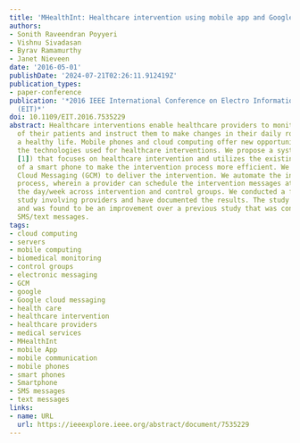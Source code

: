 ```yaml
---
title: 'MHealthInt: Healthcare intervention using mobile app and Google Cloud Messaging'
authors:
- Sonith Raveendran Poyyeri
- Vishnu Sivadasan
- Byrav Ramamurthy
- Janet Nieveen
date: '2016-05-01'
publishDate: '2024-07-21T02:26:11.912419Z'
publication_types:
- paper-conference
publication: '*2016 IEEE International Conference on Electro Information Technology
  (EIT)*'
doi: 10.1109/EIT.2016.7535229
abstract: Healthcare interventions enable healthcare providers to monitor vital parameters
  of their patients and instruct them to make changes in their daily routine to ensure
  a healthy life. Mobile phones and cloud computing offer new opportunities to improve
  the technologies used for healthcare interventions. We propose a system (MHealthInt
  [1]) that focuses on healthcare intervention and utilizes the existing features
  of a smart phone to make the intervention process more efficient. We use Google
  Cloud Messaging (GCM) to deliver the intervention. We automate the intervention
  process, wherein a provider can schedule the intervention messages at any time of
  the day/week across intervention and control groups. We conducted a feasibility
  study involving providers and have documented the results. The study lasted a week
  and was found to be an improvement over a previous study that was conducted using
  SMS/text messages.
tags:
- cloud computing
- servers
- mobile computing
- biomedical monitoring
- control groups
- electronic messaging
- GCM
- google
- Google cloud messaging
- health care
- healthcare intervention
- healthcare providers
- medical services
- MHealthInt
- mobile App
- mobile communication
- mobile phones
- smart phones
- Smartphone
- SMS messages
- text messages
links:
- name: URL
  url: https://ieeexplore.ieee.org/abstract/document/7535229
---
```

